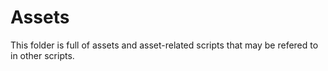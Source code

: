 # Assets
This folder is full of assets and asset-related scripts that may be refered to in other scripts.
